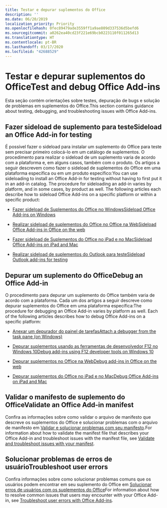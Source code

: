 ```yaml
---
title: Testar e depurar suplementos do Office
description: ''
ms.date: 06/20/2019
localization_priority: Priority
ms.openlocfilehash: 0fec89479ade3559ff1a9ae809d337536d5befd6
ms.sourcegitcommit: a0262ea40cd23f221e69bcb0223110f011265d13
ms.translationtype: HT
ms.contentlocale: pt-BR
ms.lasthandoff: 03/17/2020
ms.locfileid: "42688529"
---
```

# <a name="test-and-debug-office-add-ins"></a><span data-ttu-id="55bf4-102">Testar e depurar suplementos do Office</span><span class="sxs-lookup"><span data-stu-id="55bf4-102">Test and debug Office Add-ins</span></span>

<span data-ttu-id="55bf4-103">Esta seção contém orientações sobre testes, depuração de bugs e solução de problemas em suplementos do Office.</span><span class="sxs-lookup"><span data-stu-id="55bf4-103">This section contains guidance about testing, debugging, and troubleshooting issues with Office Add-ins.</span></span>

## <a name="sideload-an-office-add-in-for-testing"></a><span data-ttu-id="55bf4-104">Fazer sideload de suplemento para teste</span><span class="sxs-lookup"><span data-stu-id="55bf4-104">Sideload an Office Add-in for testing</span></span>

<span data-ttu-id="55bf4-p101">É possível fazer o sideload para instalar um suplemento do Office para teste sem precisar primeiro colocá-lo em um catálogo de suplementos. O procedimento para realizar o sideload de um suplemento varia de acordo com a plataforma e, em alguns casos, também com o produto. Os artigos a seguir descrevem como fazer o sideload de suplementos do Office em uma plataforma específica ou em um produto específico:</span><span class="sxs-lookup"><span data-stu-id="55bf4-p101">You can use sideloading to install an Office Add-in for testing without having to first put it in an add-in catalog. The procedure for sideloading an add-in varies by platform, and in some cases, by product as well. The following articles each describe how to sideload Office Add-ins on a specific platform or within a specific product:</span></span>

- [<span data-ttu-id="55bf4-108">Fazer sideload de Suplementos do Office no Windows</span><span class="sxs-lookup"><span data-stu-id="55bf4-108">Sideload Office Add-ins on Windows</span></span>](create-a-network-shared-folder-catalog-for-task-pane-and-content-add-ins.md)

- [<span data-ttu-id="55bf4-109">Realizar sideload de suplementos do Office no Office na Web</span><span class="sxs-lookup"><span data-stu-id="55bf4-109">Sideload Office Add-ins in Office on the web</span></span>](sideload-office-add-ins-for-testing.md)

- [<span data-ttu-id="55bf4-110">Fazer sideload de Suplementos do Office no iPad e no Mac</span><span class="sxs-lookup"><span data-stu-id="55bf4-110">Sideload Office Add-ins on iPad and Mac</span></span>](sideload-an-office-add-in-on-ipad-and-mac.md)

- [<span data-ttu-id="55bf4-111">Realizar sideload de suplementos do Outlook para teste</span><span class="sxs-lookup"><span data-stu-id="55bf4-111">Sideload Outlook add-ins for testing</span></span>](../outlook/sideload-outlook-add-ins-for-testing.md)

## <a name="debug-an-office-add-in"></a><span data-ttu-id="55bf4-112">Depurar um suplemento do Office</span><span class="sxs-lookup"><span data-stu-id="55bf4-112">Debug an Office Add-in</span></span>

<span data-ttu-id="55bf4-p102">O procedimento para depurar um suplemento do Office também varia de acordo com a plataforma. Cada um dos artigos a seguir descreve como depurar suplementos do Office em uma plataforma específica:</span><span class="sxs-lookup"><span data-stu-id="55bf4-p102">The procedure for debugging an Office Add-in varies by platform as well. Each of the following articles describes how to debug Office Add-ins on a specific platform:</span></span>

- [<span data-ttu-id="55bf4-115">Anexar um depurador do painel de tarefas</span><span class="sxs-lookup"><span data-stu-id="55bf4-115">Attach a debugger from the task pane (on Windows)</span></span>](attach-debugger-from-task-pane.md)

- [<span data-ttu-id="55bf4-116">Depurar suplementos usando as ferramentas de desenvolvedor F12 no Windows 10</span><span class="sxs-lookup"><span data-stu-id="55bf4-116">Debug add-ins using F12 developer tools on Windows 10</span></span>](debug-add-ins-using-f12-developer-tools-on-windows-10.md)

- [<span data-ttu-id="55bf4-117">Depurar suplementos no Office na Web</span><span class="sxs-lookup"><span data-stu-id="55bf4-117">Debug add-ins in Office on the web</span></span>](debug-add-ins-in-office-online.md)

- [<span data-ttu-id="55bf4-118">Depurar suplementos do Office no iPad e no Mac</span><span class="sxs-lookup"><span data-stu-id="55bf4-118">Debug Office Add-ins on iPad and Mac</span></span>](debug-office-add-ins-on-ipad-and-mac.md)

## <a name="validate-an-office-add-in-manifest"></a><span data-ttu-id="55bf4-119">Validar o manifesto de suplemento do Office</span><span class="sxs-lookup"><span data-stu-id="55bf4-119">Validate an Office Add-in manifest</span></span>

<span data-ttu-id="55bf4-120">Confira as informações sobre como validar o arquivo de manifesto que descreve os suplementos do Office e solucionar problemas com o arquivo de manifesto em [Validar e solucionar problemas com seu manifesto](troubleshoot-manifest.md).</span><span class="sxs-lookup"><span data-stu-id="55bf4-120">For information about how to validate the manifest file that describes your Office Add-in and troubleshoot issues with the manifest file, see [Validate and troubleshoot issues with your manifest](troubleshoot-manifest.md).</span></span>

## <a name="troubleshoot-user-errors"></a><span data-ttu-id="55bf4-121">Solucionar problemas de erros de usuário</span><span class="sxs-lookup"><span data-stu-id="55bf4-121">Troubleshoot user errors</span></span>

<span data-ttu-id="55bf4-122">Confira informações sobre como solucionar problemas comuns que os usuários podem encontrar em seu suplemento do Office em [Solucionar erros de usuários com os suplementos do Office](testing-and-troubleshooting.md)</span><span class="sxs-lookup"><span data-stu-id="55bf4-122">For information about how to resolve common issues that users may encounter with your Office Add-in, see [Troubleshoot user errors with Office Add-ins](testing-and-troubleshooting.md).</span></span>
